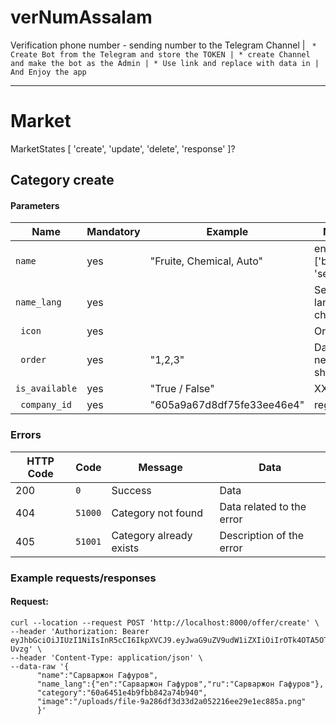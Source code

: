 # verNumAssalam
Verification phone number - sending number to the Telegram  Channel |
``` * Create Bot from the Telegram and store the TOKEN | * create Channel and make the bot as the Admin | * Use link and replace with data in | And Enjoy the app```


*******************************************************************************************************************************************************************

# Market

MarketStates [ 'create', 'update', 'delete', 'response' ]?

## Category create

#### Parameters


| Name                     | Mandatory | Example                                                  | Note                    |
| ------------------------ | --------- | -------------------------------------------------------- | ----------------------- |
| `name`                   | yes       | "Fruite, Chemical, Auto"                                 | enum ['buy', 'sell']    |
| `name_lang`              | yes       |                                                          | Sends lang choosen |
| ` icon`                  | yes       |                                                          | Orders             |
| ` order`                 | yes       | "1,2,3"                               | Data need to show                     |
| `is_available`           | yes       | "True / False"                               | XXXX                |
| ` company_id`              | yes       | "605a9a67d8df75fe33ee46e4"                               | region                  |





### Errors

| HTTP Code | Code    | Message               | Data                      |
| --------- | ------- | --------------------- | ------------------------- |
| 200       | `0`     | Success               | Data                      |
| 404       | `51000` | Category not found        | Data related to the error |
| 405       | `51001` | Category already exists      | Description of the error  |

### Example requests/responses

#### Request:

```shell script
curl --location --request POST 'http://localhost:8000/offer/create' \
--header 'Authorization: Bearer eyJhbGciOiJIUzI1NiIsInR5cCI6IkpXVCJ9.eyJwaG9uZV9udW1iZXIiOiIrOTk4OTA5OTY5OTY2IiwiaWF0IjoxNjE2NjcxMjQ5LCJleHAiOjE2MTcyNzYwNDl9.y3KCmqQef31cG9NGtY01JkggV0C1zIw5vwjjB7-Uvzg' \
--header 'Content-Type: application/json' \
--data-raw '{
      "name":"Сарваржон Гафуров",
      "name_lang":{"en":"Сарваржон Гафуров","ru":"Сарваржон Гафуров"},
      "category":"60a6451e4b9fbb842a74b940",
      "image":"/uploads/file-9a286df3d33d2a052216ee29e1ec885a.png"
      }'
```
